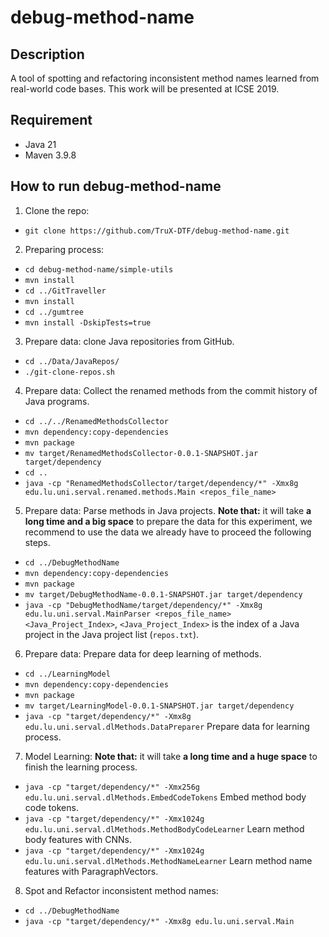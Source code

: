 # debug-method-name

Description
------------
A tool of spotting and refactoring inconsistent method names learned from real-world code bases.
This work will be presented at ICSE 2019.

Requirement
------------
  - Java 21
  - Maven 3.9.8
  

How to run debug-method-name
-----------------------------
1. Clone the repo:
  - `git clone https://github.com/TruX-DTF/debug-method-name.git`

2. Preparing process:
  - `cd debug-method-name/simple-utils`
  - `mvn install`
  - `cd ../GitTraveller`
  - `mvn install`
  - `cd ../gumtree`
  - `mvn install -DskipTests=true`
  
3. Prepare data: clone Java repositories from GitHub.
  - `cd ../Data/JavaRepos/`
  - `./git-clone-repos.sh`

4. Prepare data: Collect the renamed methods from the commit history of Java programs.
  - `cd ../../RenamedMethodsCollector`
  - `mvn dependency:copy-dependencies`
  - `mvn package`
  - `mv target/RenamedMethodsCollector-0.0.1-SNAPSHOT.jar target/dependency`
  - `cd ..`
  - `java -cp "RenamedMethodsCollector/target/dependency/*" -Xmx8g edu.lu.uni.serval.renamed.methods.Main <repos_file_name>`
  
5. Prepare data: Parse methods in Java projects.
   **Note that:** it will take **a long time and a big space** to prepare the data for this experiment, we recommend to use the data we already have to proceed the following steps.
  - `cd ../DebugMethodName`
  - `mvn dependency:copy-dependencies`
  - `mvn package`
  - `mv target/DebugMethodName-0.0.1-SNAPSHOT.jar target/dependency`
  - `java -cp "DebugMethodName/target/dependency/*" -Xmx8g edu.lu.uni.serval.MainParser <repos_file_name> <Java_Project_Index>`, `<Java_Project_Index>` is the index of a Java project in the Java project list (`repos.txt`).
  
6. Prepare data: Prepare data for deep learning of methods.	
  - `cd ../LearningModel`
  - `mvn dependency:copy-dependencies`
  - `mvn package`
  - `mv target/LearningModel-0.0.1-SNAPSHOT.jar target/dependency`
  - `java -cp "target/dependency/*" -Xmx8g edu.lu.uni.serval.dlMethods.DataPreparer` Prepare data for learning process.
  
7. Model Learning:
   **Note that:** it will take **a long time and a huge space** to finish the learning process.
  - `java -cp "target/dependency/*" -Xmx256g edu.lu.uni.serval.dlMethods.EmbedCodeTokens` Embed method body code tokens.
  - `java -cp "target/dependency/*" -Xmx1024g edu.lu.uni.serval.dlMethods.MethodBodyCodeLearner` Learn method body features with CNNs.
  - `java -cp "target/dependency/*" -Xmx1024g edu.lu.uni.serval.dlMethods.MethodNameLearner` Learn method name features with ParagraphVectors.

8. Spot and Refactor inconsistent method names:
  - `cd ../DebugMethodName`
  - `java -cp "target/dependency/*" -Xmx8g edu.lu.uni.serval.Main`
